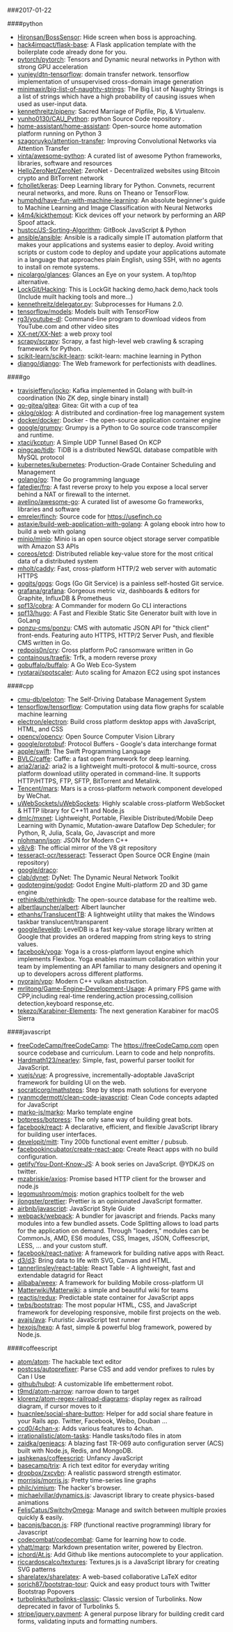 ###2017-01-22

####python
* [Hironsan/BossSensor](https://github.com/Hironsan/BossSensor): Hide screen when boss is approaching.
* [hack4impact/flask-base](https://github.com/hack4impact/flask-base): A Flask application template with the boilerplate code already done for you.
* [pytorch/pytorch](https://github.com/pytorch/pytorch): Tensors and Dynamic neural networks in Python with strong GPU acceleration
* [yunjey/dtn-tensorflow](https://github.com/yunjey/dtn-tensorflow): domain transfer network. tensorflow implementation of unsupervised cross-domain image generation
* [minimaxir/big-list-of-naughty-strings](https://github.com/minimaxir/big-list-of-naughty-strings): The Big List of Naughty Strings is a list of strings which have a high probability of causing issues when used as user-input data.
* [kennethreitz/pipenv](https://github.com/kennethreitz/pipenv): Sacred Marriage of Pipfile, Pip, & Virtualenv.
* [yunho0130/CAU_Python](https://github.com/yunho0130/CAU_Python):  python   Source Code   repository .
* [home-assistant/home-assistant](https://github.com/home-assistant/home-assistant):  Open-source home automation platform running on Python 3
* [szagoruyko/attention-transfer](https://github.com/szagoruyko/attention-transfer): Improving Convolutional Networks via Attention Transfer
* [vinta/awesome-python](https://github.com/vinta/awesome-python): A curated list of awesome Python frameworks, libraries, software and resources
* [HelloZeroNet/ZeroNet](https://github.com/HelloZeroNet/ZeroNet): ZeroNet - Decentralized websites using Bitcoin crypto and BitTorrent network
* [fchollet/keras](https://github.com/fchollet/keras): Deep Learning library for Python. Convnets, recurrent neural networks, and more. Runs on Theano or TensorFlow.
* [humphd/have-fun-with-machine-learning](https://github.com/humphd/have-fun-with-machine-learning): An absolute beginner's guide to Machine Learning and Image Classification with Neural Networks
* [k4m4/kickthemout](https://github.com/k4m4/kickthemout):  Kick devices off your network by performing an ARP Spoof attack.
* [hustcc/JS-Sorting-Algorithm](https://github.com/hustcc/JS-Sorting-Algorithm):  GitBook   JavaScript & Python 
* [ansible/ansible](https://github.com/ansible/ansible): Ansible is a radically simple IT automation platform that makes your applications and systems easier to deploy. Avoid writing scripts or custom code to deploy and update your applications automate in a language that approaches plain English, using SSH, with no agents to install on remote systems.
* [nicolargo/glances](https://github.com/nicolargo/glances): Glances an Eye on your system. A top/htop alternative.
* [LockGit/Hacking](https://github.com/LockGit/Hacking): This is LockGit hacking demo,hack demo,hack tools (Include muilt hacking tools and more...)
* [kennethreitz/delegator.py](https://github.com/kennethreitz/delegator.py): Subprocesses for Humans 2.0.
* [tensorflow/models](https://github.com/tensorflow/models): Models built with TensorFlow
* [rg3/youtube-dl](https://github.com/rg3/youtube-dl): Command-line program to download videos from YouTube.com and other video sites
* [XX-net/XX-Net](https://github.com/XX-net/XX-Net): a web proxy tool
* [scrapy/scrapy](https://github.com/scrapy/scrapy): Scrapy, a fast high-level web crawling & scraping framework for Python.
* [scikit-learn/scikit-learn](https://github.com/scikit-learn/scikit-learn): scikit-learn: machine learning in Python
* [django/django](https://github.com/django/django): The Web framework for perfectionists with deadlines.

####go
* [travisjeffery/jocko](https://github.com/travisjeffery/jocko): Kafka implemented in Golang with built-in coordination (No ZK dep, single binary install)
* [go-gitea/gitea](https://github.com/go-gitea/gitea): Gitea: Git with a cup of tea
* [oklog/oklog](https://github.com/oklog/oklog): A distributed and cordination-free log management system
* [docker/docker](https://github.com/docker/docker): Docker - the open-source application container engine
* [google/grumpy](https://github.com/google/grumpy): Grumpy is a Python to Go source code transcompiler and runtime.
* [xtaci/kcptun](https://github.com/xtaci/kcptun): A Simple UDP Tunnel Based On KCP
* [pingcap/tidb](https://github.com/pingcap/tidb): TiDB is a distributed NewSQL database compatible with MySQL protocol
* [kubernetes/kubernetes](https://github.com/kubernetes/kubernetes): Production-Grade Container Scheduling and Management
* [golang/go](https://github.com/golang/go): The Go programming language
* [fatedier/frp](https://github.com/fatedier/frp): A fast reverse proxy to help you expose a local server behind a NAT or firewall to the internet.
* [avelino/awesome-go](https://github.com/avelino/awesome-go): A curated list of awesome Go frameworks, libraries and software
* [emreler/finch](https://github.com/emreler/finch): Source code for https://usefinch.co
* [astaxie/build-web-application-with-golang](https://github.com/astaxie/build-web-application-with-golang): A golang ebook intro how to build a web with golang
* [minio/minio](https://github.com/minio/minio): Minio is an open source object storage server compatible with Amazon S3 APIs
* [coreos/etcd](https://github.com/coreos/etcd): Distributed reliable key-value store for the most critical data of a distributed system
* [mholt/caddy](https://github.com/mholt/caddy): Fast, cross-platform HTTP/2 web server with automatic HTTPS
* [gogits/gogs](https://github.com/gogits/gogs): Gogs (Go Git Service) is a painless self-hosted Git service.
* [grafana/grafana](https://github.com/grafana/grafana): Gorgeous metric viz, dashboards & editors for Graphite, InfluxDB & Prometheus
* [spf13/cobra](https://github.com/spf13/cobra): A Commander for modern Go CLI interactions
* [spf13/hugo](https://github.com/spf13/hugo): A Fast and Flexible Static Site Generator built with love in GoLang
* [ponzu-cms/ponzu](https://github.com/ponzu-cms/ponzu): CMS with automatic JSON API for "thick client" front-ends. Featuring auto HTTPS, HTTP/2 Server Push, and flexible CMS written in Go.
* [redpois0n/cry](https://github.com/redpois0n/cry): Cross platform PoC ransomware written in Go
* [containous/traefik](https://github.com/containous/traefik): Trfk, a modern reverse proxy
* [gobuffalo/buffalo](https://github.com/gobuffalo/buffalo): A Go Web Eco-System
* [ryotarai/spotscaler](https://github.com/ryotarai/spotscaler): Auto scaling for Amazon EC2 using spot instances

####cpp
* [cmu-db/peloton](https://github.com/cmu-db/peloton): The Self-Driving Database Management System
* [tensorflow/tensorflow](https://github.com/tensorflow/tensorflow): Computation using data flow graphs for scalable machine learning
* [electron/electron](https://github.com/electron/electron): Build cross platform desktop apps with JavaScript, HTML, and CSS
* [opencv/opencv](https://github.com/opencv/opencv): Open Source Computer Vision Library
* [google/protobuf](https://github.com/google/protobuf): Protocol Buffers - Google's data interchange format
* [apple/swift](https://github.com/apple/swift): The Swift Programming Language
* [BVLC/caffe](https://github.com/BVLC/caffe): Caffe: a fast open framework for deep learning.
* [aria2/aria2](https://github.com/aria2/aria2): aria2 is a lightweight multi-protocol & multi-source, cross platform download utility operated in command-line. It supports HTTP/HTTPS, FTP, SFTP, BitTorrent and Metalink.
* [Tencent/mars](https://github.com/Tencent/mars): Mars is a cross-platform network component developed by WeChat.
* [uWebSockets/uWebSockets](https://github.com/uWebSockets/uWebSockets): Highly scalable cross-platform WebSocket & HTTP library for C++11 and Node.js
* [dmlc/mxnet](https://github.com/dmlc/mxnet): Lightweight, Portable, Flexible Distributed/Mobile Deep Learning with Dynamic, Mutation-aware Dataflow Dep Scheduler; for Python, R, Julia, Scala, Go, Javascript and more
* [nlohmann/json](https://github.com/nlohmann/json): JSON for Modern C++
* [v8/v8](https://github.com/v8/v8): The official mirror of the V8 git repository
* [tesseract-ocr/tesseract](https://github.com/tesseract-ocr/tesseract): Tesseract Open Source OCR Engine (main repository)
* [google/draco](https://github.com/google/draco): 
* [clab/dynet](https://github.com/clab/dynet): DyNet: The Dynamic Neural Network Toolkit
* [godotengine/godot](https://github.com/godotengine/godot): Godot Engine  Multi-platform 2D and 3D game engine
* [rethinkdb/rethinkdb](https://github.com/rethinkdb/rethinkdb): The open-source database for the realtime web.
* [albertlauncher/albert](https://github.com/albertlauncher/albert): Albert launcher
* [ethanhs/TranslucentTB](https://github.com/ethanhs/TranslucentTB): A lightweight utility that makes the Windows taskbar translucent/transparent
* [google/leveldb](https://github.com/google/leveldb): LevelDB is a fast key-value storage library written at Google that provides an ordered mapping from string keys to string values.
* [facebook/yoga](https://github.com/facebook/yoga): Yoga is a cross-platform layout engine which implements Flexbox. Yoga enables maximum collaboration within your team by implementing an API familiar to many designers and opening it up to developers across different platforms.
* [nyorain/vpp](https://github.com/nyorain/vpp): Modern C++ vulkan abstraction.
* [mrlitong/Game-Engine-Development-Usage](https://github.com/mrlitong/Game-Engine-Development-Usage): A primary FPS game with CPP,including real-time rendering,action processing,collision detection,keyboard response,etc.
* [tekezo/Karabiner-Elements](https://github.com/tekezo/Karabiner-Elements): The next generation Karabiner for macOS Sierra

####javascript
* [freeCodeCamp/freeCodeCamp](https://github.com/freeCodeCamp/freeCodeCamp): The https://freeCodeCamp.com open source codebase and curriculum. Learn to code and help nonprofits.
* [Hardmath123/nearley](https://github.com/Hardmath123/nearley): Simple, fast, powerful parser toolkit for JavaScript.
* [vuejs/vue](https://github.com/vuejs/vue): A progressive, incrementally-adoptable JavaScript framework for building UI on the web.
* [socraticorg/mathsteps](https://github.com/socraticorg/mathsteps): Step by steps math solutions for everyone
* [ryanmcdermott/clean-code-javascript](https://github.com/ryanmcdermott/clean-code-javascript):  Clean Code concepts adapted for JavaScript
* [marko-js/marko](https://github.com/marko-js/marko): Marko template engine
* [botpress/botpress](https://github.com/botpress/botpress):  The only sane way of building great bots. 
* [facebook/react](https://github.com/facebook/react): A declarative, efficient, and flexible JavaScript library for building user interfaces.
* [developit/mitt](https://github.com/developit/mitt): Tiny 200b functional event emitter / pubsub.
* [facebookincubator/create-react-app](https://github.com/facebookincubator/create-react-app): Create React apps with no build configuration.
* [getify/You-Dont-Know-JS](https://github.com/getify/You-Dont-Know-JS): A book series on JavaScript. @YDKJS on twitter.
* [mzabriskie/axios](https://github.com/mzabriskie/axios): Promise based HTTP client for the browser and node.js
* [legomushroom/mojs](https://github.com/legomushroom/mojs): motion graphics toolbelt for the web
* [jlongster/prettier](https://github.com/jlongster/prettier): Prettier is an opinionated JavaScript formatter.
* [airbnb/javascript](https://github.com/airbnb/javascript): JavaScript Style Guide
* [webpack/webpack](https://github.com/webpack/webpack): A bundler for javascript and friends. Packs many modules into a few bundled assets. Code Splitting allows to load parts for the application on demand. Through "loaders," modules can be CommonJs, AMD, ES6 modules, CSS, Images, JSON, Coffeescript, LESS, ... and your custom stuff.
* [facebook/react-native](https://github.com/facebook/react-native): A framework for building native apps with React.
* [d3/d3](https://github.com/d3/d3): Bring data to life with SVG, Canvas and HTML. 
* [tannerlinsley/react-table](https://github.com/tannerlinsley/react-table): React Table - A lightweight, fast and extendable datagrid for React
* [alibaba/weex](https://github.com/alibaba/weex): A framework for building Mobile cross-platform UI
* [Matterwiki/Matterwiki](https://github.com/Matterwiki/Matterwiki): a simple and beautiful wiki for teams
* [reactjs/redux](https://github.com/reactjs/redux): Predictable state container for JavaScript apps
* [twbs/bootstrap](https://github.com/twbs/bootstrap): The most popular HTML, CSS, and JavaScript framework for developing responsive, mobile first projects on the web.
* [avajs/ava](https://github.com/avajs/ava):  Futuristic JavaScript test runner
* [hexojs/hexo](https://github.com/hexojs/hexo): A fast, simple & powerful blog framework, powered by Node.js.

####coffeescript
* [atom/atom](https://github.com/atom/atom): The hackable text editor
* [postcss/autoprefixer](https://github.com/postcss/autoprefixer): Parse CSS and add vendor prefixes to rules by Can I Use
* [github/hubot](https://github.com/github/hubot): A customizable life embetterment robot.
* [t9md/atom-narrow](https://github.com/t9md/atom-narrow): narrow down to target
* [klorenz/atom-regex-railroad-diagrams](https://github.com/klorenz/atom-regex-railroad-diagrams): display regex as railroad diagram, if cursor moves to it
* [huacnlee/social-share-button](https://github.com/huacnlee/social-share-button): Helper for add social share feature in your Rails app. Twitter, Facebook, Weibo, Douban ...
* [ccd0/4chan-x](https://github.com/ccd0/4chan-x): Adds various features to 4chan.
* [irrationalistic/atom-tasks](https://github.com/irrationalistic/atom-tasks): Handle tasks/todo files in atom
* [zaidka/genieacs](https://github.com/zaidka/genieacs): A blazing fast TR-069 auto configuration server (ACS) built with Node.js, Redis, and MongoDB.
* [jashkenas/coffeescript](https://github.com/jashkenas/coffeescript): Unfancy JavaScript
* [basecamp/trix](https://github.com/basecamp/trix): A rich text editor for everyday writing
* [dropbox/zxcvbn](https://github.com/dropbox/zxcvbn): A realistic password strength estimator.
* [morrisjs/morris.js](https://github.com/morrisjs/morris.js): Pretty time-series line graphs
* [philc/vimium](https://github.com/philc/vimium): The hacker's browser.
* [michaelvillar/dynamics.js](https://github.com/michaelvillar/dynamics.js): Javascript library to create physics-based animations
* [FelisCatus/SwitchyOmega](https://github.com/FelisCatus/SwitchyOmega): Manage and switch between multiple proxies quickly & easily.
* [baconjs/bacon.js](https://github.com/baconjs/bacon.js): FRP (functional reactive programming) library for Javascript
* [codecombat/codecombat](https://github.com/codecombat/codecombat): Game for learning how to code.
* [yhatt/marp](https://github.com/yhatt/marp): Markdown presentation writer, powered by Electron.
* [ichord/At.js](https://github.com/ichord/At.js): Add Github like mentions autocomplete to your application.
* [riccardoscalco/textures](https://github.com/riccardoscalco/textures): Textures.js is a JavaScript library for creating SVG patterns
* [sharelatex/sharelatex](https://github.com/sharelatex/sharelatex): A web-based collaborative LaTeX editor
* [sorich87/bootstrap-tour](https://github.com/sorich87/bootstrap-tour): Quick and easy product tours with Twitter Bootstrap Popovers
* [turbolinks/turbolinks-classic](https://github.com/turbolinks/turbolinks-classic): Classic version of Turbolinks. Now deprecated in favor of Turbolinks 5.
* [stripe/jquery.payment](https://github.com/stripe/jquery.payment): A general purpose library for building credit card forms, validating inputs and formatting numbers.
